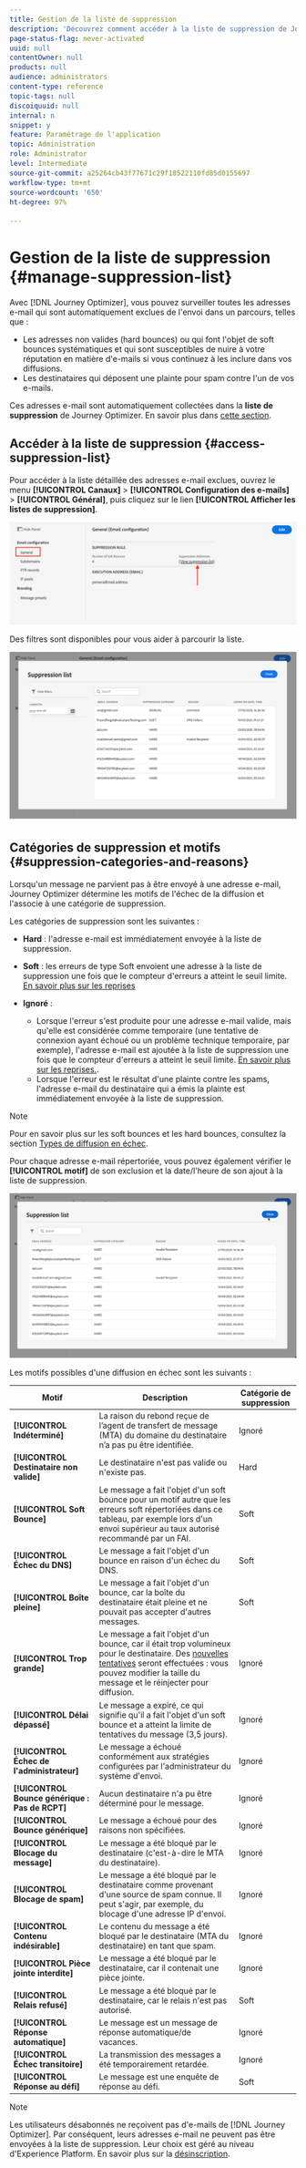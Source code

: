 ```yaml
---
title: Gestion de la liste de suppression
description: 'Découvrez comment accéder à la liste de suppression de Journey Optimizer et la gérer '
page-status-flag: never-activated
uuid: null
contentOwner: null
products: null
audience: administrators
content-type: reference
topic-tags: null
discoiquuid: null
internal: n
snippet: y
feature: Paramétrage de l'application
topic: Administration
role: Administrator
level: Intermediate
source-git-commit: a25264cb43f77671c29f18522110fd85d0155697
workflow-type: tm+mt
source-wordcount: '650'
ht-degree: 97%

---
```



# Gestion de la liste de suppression {#manage-suppression-list}

Avec [!DNL Journey Optimizer], vous pouvez surveiller toutes les adresses e-mail qui sont automatiquement exclues de l&#39;envoi dans un parcours, telles que :

* Les adresses non valides (hard bounces) ou qui font l&#39;objet de soft bounces systématiques et qui sont susceptibles de nuire à votre réputation en matière d&#39;e-mails si vous continuez à les inclure dans vos diffusions.
* Les destinataires qui déposent une plainte pour spam contre l&#39;un de vos e-mails.

<!--Profiles who unsubscribe from your sendings. Learn more on [opting-out](../consent.md). NOT TRUE as confirmed by eng.: "Subscribe and Unsubscribe are handled by the Consent/Subscription service. A user that opts out will not make it to the suppression list – we won’t send them emails."-->

Ces adresses e-mail sont automatiquement collectées dans la **liste de suppression** de Journey Optimizer. En savoir plus dans [cette section](../suppression-list.md).

## Accéder à la liste de suppression {#access-suppression-list}

Pour accéder à la liste détaillée des adresses e-mail exclues, ouvrez le menu **[!UICONTROL Canaux]** > **[!UICONTROL Configuration des e-mails]** > **[!UICONTROL Général]**, puis cliquez sur le lien **[!UICONTROL Afficher les listes de suppression]**.

![](../assets/suppression-list-link.png)

Des filtres sont disponibles pour vous aider à parcourir la liste.

![](../assets/suppression-list-filters.png)

<!--suppression date,  category and reason, but on staging, only creation date filter is available-->

<!--You can also download the list as a CSV file for analysis and reporting purpose. Won't be available.-->

## Catégories de suppression et motifs {#suppression-categories-and-reasons}

Lorsqu&#39;un message ne parvient pas à être envoyé à une adresse e-mail, Journey Optimizer détermine les motifs de l&#39;échec de la diffusion et l&#39;associe à une catégorie de suppression.

Les catégories de suppression sont les suivantes :

* **Hard** : l&#39;adresse e-mail est immédiatement envoyée à la liste de suppression.

* **Soft** : les erreurs de type Soft envoient une adresse à la liste de suppression une fois que le compteur d&#39;erreurs a atteint le seuil limite. [En savoir plus sur les reprises](retries.md)

* **Ignoré** :
   * Lorsque l&#39;erreur s&#39;est produite pour une adresse e-mail valide, mais qu&#39;elle est considérée comme temporaire (une tentative de connexion ayant échoué ou un problème technique temporaire, par exemple), l&#39;adresse e-mail est ajoutée à la liste de suppression une fois que le compteur d&#39;erreurs a atteint le seuil limite. [En savoir plus sur les reprises.](retries.md).
   * Lorsque l&#39;erreur est le résultat d&#39;une plainte contre les spams, l&#39;adresse e-mail du destinataire qui a émis la plainte est immédiatement envoyée à la liste de suppression.

<!--**Manual**: You can also manually add an email address to the suppression list. => Manual category will be available when manually adding an address to the suppression list (via API)-->

>[!NOTE]
>
>Pour en savoir plus sur les soft bounces et les hard bounces, consultez la section [Types de diffusion en échec](../suppression-list.md#delivery-failures).

Pour chaque adresse e-mail répertoriée, vous pouvez également vérifier le **[!UICONTROL motif]** de son exclusion et la date/l&#39;heure de son ajout à la liste de suppression.

![](../assets/suppression-list-temp.png)
<!--to replace with suppression-list.png when Manual category is available (through API)-->

Les motifs possibles d&#39;une diffusion en échec sont les suivants :

| Motif | Description | Catégorie de suppression |
---------|----------|--------- |
| **[!UICONTROL Indéterminé]** | La raison du rebond reçue de l’agent de transfert de message (MTA) du domaine du destinataire n’a pas pu être identifiée. | Ignoré |
| **[!UICONTROL Destinataire non valide]** | Le destinataire n&#39;est pas valide ou n&#39;existe pas. | Hard |
| **[!UICONTROL Soft Bounce]** | Le message a fait l&#39;objet d&#39;un soft bounce pour un motif autre que les erreurs soft répertoriées dans ce tableau, par exemple lors d&#39;un envoi supérieur au taux autorisé recommandé par un FAI. | Soft |
| **[!UICONTROL Échec du DNS]** | Le message a fait l&#39;objet d&#39;un bounce en raison d&#39;un échec du DNS. | Soft |
| **[!UICONTROL Boîte pleine]** | Le message a fait l&#39;objet d&#39;un bounce, car la boîte du destinataire était pleine et ne pouvait pas accepter d&#39;autres messages. | Soft |
| **[!UICONTROL Trop grande]** | Le message a fait l&#39;objet d&#39;un bounce, car il était trop volumineux pour le destinataire. Des [nouvelles tentatives](retries.md) seront effectuées : vous pouvez modifier la taille du message et le réinjecter pour diffusion. | Ignoré |
| **[!UICONTROL Délai dépassé]** | Le message a expiré, ce qui signifie qu&#39;il a fait l&#39;objet d&#39;un soft bounce et a atteint la limite de tentatives du message (3,5 jours). | Ignoré |
| **[!UICONTROL Échec de l&#39;administrateur]** | Le message a échoué conformément aux stratégies configurées par l&#39;administrateur du système d&#39;envoi. <!--For example, if emails are blackholed at the global, domain or binding level using the "blackhole" directive, this bounce code is used.--> | Ignoré |
| **[!UICONTROL Bounce générique : Pas de RCPT]** | Aucun destinataire n&#39;a pu être déterminé pour le message. | Ignoré |
| **[!UICONTROL Bounce générique]** | Le message a échoué pour des raisons non spécifiées. | Ignoré |
| **[!UICONTROL Blocage du message]** | Le message a été bloqué par le destinataire (c&#39;est-à-dire le MTA du destinataire). | Ignoré |
| **[!UICONTROL Blocage de spam]** | Le message a été bloqué par le destinataire comme provenant d&#39;une source de spam connue. Il peut s&#39;agir, par exemple, du blocage d&#39;une adresse IP d&#39;envoi. | Ignoré |
| **[!UICONTROL Contenu indésirable]** | Le contenu du message a été bloqué par le destinataire (MTA du destinataire) en tant que spam. | Ignoré |
| **[!UICONTROL Pièce jointe interdite]** | Le message a été bloqué par le destinataire, car il contenait une pièce jointe. | Ignoré |
| **[!UICONTROL Relais refusé]** | Le message a été bloqué par le destinataire, car le relais n&#39;est pas autorisé. | Soft |
| **[!UICONTROL Réponse automatique]** | Le message est un message de réponse automatique/de vacances. | Ignoré |
| **[!UICONTROL Échec transitoire]** | La transmission des messages a été temporairement retardée. | Ignoré |
| **[!UICONTROL Réponse au défi]** | Le message est une enquête de réponse au défi. | Soft |

>[!NOTE]
>
>Les utilisateurs désabonnés ne reçoivent pas d&#39;e-mails de [!DNL Journey Optimizer]. Par conséquent, leurs adresses e-mail ne peuvent pas être envoyées à la liste de suppression. Leur choix est géré au niveau d&#39;Experience Platform. En savoir plus sur la [désinscription](../consent.md).

<!--
Removed from the table provided by SparkPost/Momentum:
| **[!UICONTROL Subscribe]** | The message is a subscribe request. | Ignored |
| **[!UICONTROL Unsubscribe]** | The message is an unsubscribe request. | Hard |
-->

<!--Note to add eventually: If a user is subscribed and [!DNL Journey Optimizer] fails to send emails to their subscribed email address, they will get added to the suppression list. (not sure it's possible to subscribe through AJO or need to find reference to Experience Platform doc?)-->


